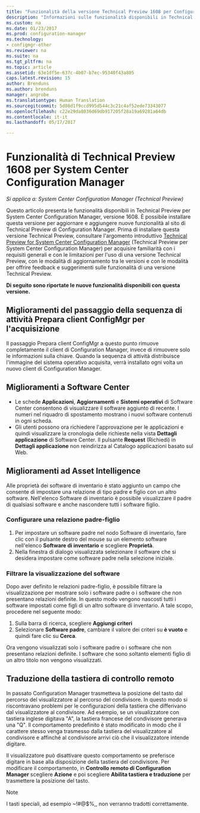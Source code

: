 ```yaml
---
title: "Funzionalità della versione Technical Preview 1608 per Configuration Manager"
description: "Informazioni sulle funzionalità disponibili in Technical Preview per System Center Configuration Manager, versione 1608."
ms.custom: na
ms.date: 01/23/2017
ms.prod: configuration-manager
ms.technology:
- configmgr-other
ms.reviewer: na
ms.suite: na
ms.tgt_pltfrm: na
ms.topic: article
ms.assetid: 63e1df5e-637c-4b07-b7ec-95340f43a805
caps.latest.revision: 15
author: Brenduns
ms.author: brenduns
manager: angrobe
ms.translationtype: Human Translation
ms.sourcegitcommit: 5d08d1f9ccd995d544c3c21c4af52ede73343077
ms.openlocfilehash: c22e29da8036d69db917205f28a19a69281a64db
ms.contentlocale: it-it
ms.lasthandoff: 05/17/2017

---
```

# <a name="capabilities-in-technical-preview-1608-for-system-center-configuration-manager"></a>Funzionalità di Technical Preview 1608 per System Center Configuration Manager

*Si applica a: System Center Configuration Manager (Technical Preview)*

Questo articolo presenta le funzionalità disponibili in Technical Preview per System Center Configuration Manager, versione 1608. È possibile installare questa versione per aggiornare e aggiungere nuove funzionalità al sito di Technical Preview di Configuration Manager.      Prima di installare questa versione Technical Preview, consultare l'argomento introduttivo [Technical Preview for System Center Configuration Manager](../../core/get-started/technical-preview.md) (Technical Preview per System Center Configuration Manager) per acquisire familiarità con i requisiti generali e con le limitazioni per l'uso di una versione Technical Preview, con le modalità di aggiornamento tra le versioni e con le modalità per offrire feedback e suggerimenti sulle funzionalità di una versione Technical Preview.    


**Di seguito sono riportate le nuove funzionalità disponibili con questa versione.**  




##  <a name="improvements-to-the-prepare-configmgr-client-for-capture-task-sequence-step"></a>Miglioramenti del passaggio della sequenza di attività Prepara client ConfigMgr per l'acquisizione  
Il passaggio Prepara client ConfigMgr a questo punto rimuove completamente il client di Configuration Manager, invece di rimuovere solo le informazioni sulla chiave. Quando la sequenza di attività distribuisce l'immagine del sistema operativo acquisita, verrà installato ogni volta un nuovo client di Configuration Manager.  


## <a name="improvements-to-software-center"></a>Miglioramenti a Software Center
* Le schede **Applicazioni**, **Aggiornamenti** e **Sistemi operativi** di Software Center consentono di visualizzare il software aggiunto di recente. I numeri nel riquadro di spostamento mostrano i nuovi software contenuti in ogni scheda.
* Gli utenti possono ora richiedere l'approvazione per le applicazioni e quindi visualizzare la cronologia delle richieste nella vista **Dettagli applicazione** di Software Center. Il pulsante **Request** (Richiedi) in **Dettagli applicazione** non reindirizza al Catalogo applicazioni basato sul Web.

## <a name="improvements-to-asset-intelligence"></a>Miglioramenti ad Asset Intelligence
Alle proprietà dei software di inventario è stato aggiunto un campo che consente di impostare una relazione di tipo padre e figlio con un altro software. Nell'elenco Software di inventario è possibile visualizzare il padre di qualsiasi software e anche nascondere tutti i software figlio.

### <a name="configure-a-parent-to-child-relationship"></a>Configurare una relazione padre-figlio
  1. Per impostare un software padre nel nodo Software di inventario, fare clic con il pulsante destro del mouse su un elemento software nell'elenco **Software di inventario** e scegliere **Proprietà**.
  2. Nella finestra di dialogo visualizzata selezionare il software che si desidera impostare come software padre nella selezione iniziale.

### <a name="filter-the-software-display"></a>Filtrare la visualizzazione del software
Dopo aver definito le relazioni padre-figlio, è possibile filtrare la visualizzazione per mostrare solo i software padre o i software che non presentano relazioni definite. In questo modo vengono nascosti tutti i software impostati come figli di un altro software di inventario. A tale scopo, procedere nel seguente modo:
   1.    Sulla barra di ricerca, scegliere **Aggiungi criteri**
   2. Selezionare **Software padre**, cambiare il valore dei criteri su **è vuoto** e quindi fare clic su **Cerca**.

Ora vengono visualizzati solo i software padre o i software che non presentano relazioni definite. I software che sono soltanto elementi figlio di un altro titolo non vengono visualizzati.

## <a name="remote-control-keyboard-translation"></a>Traduzione della tastiera di controllo remoto
In passato Configuration Manager trasmetteva la posizione del tasto dal percorso del visualizzatore al percorso del condivisore. In questo modo si riscontravano problemi per le configurazioni della tastiera che differivano dal visualizzatore al condivisore. Ad esempio, se un visualizzatore con tastiera inglese digitava "A", la tastiera francese del condivisore generava una "Q". Il comportamento predefinito è stato modificato in modo che il carattere stesso venga trasmesso dalla tastiera del visualizzatore al condivisore e affinché al condivisore arrivi ciò che il visualizzatore intende digitare.

Il visualizzatore può disattivare questo comportamento se preferisce digitare in base alla disposizione della tastiera del condivisore. Per modificare il comportamento, in **Controllo remoto di Configuration Manager** scegliere **Azione** e poi scegliere **Abilita tastiera e traduzione** per trasmettere la posizione del tasto.

> [!NOTE]
>
> I tasti speciali, ad esempio ~!#@$%,, non verranno tradotti correttamente.

